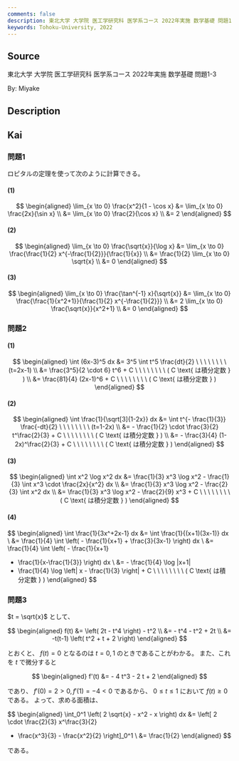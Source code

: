 ```yaml
---
comments: false
description: 東北大学 大学院 医工学研究科 医学系コース 2022年実施 数学基礎 問題1-3
keywords: Tohoku-University, 2022
---
```


## **Source**
東北大学 大学院 医工学研究科 医学系コース 2022年実施 数学基礎 問題1-3

By: Miyake

## **Description**

## **Kai**
### 問題1
ロピタルの定理を使って次のように計算できる。

#### (1)

$$
\begin{aligned}
\lim_{x \to 0} \frac{x^2}{1 - \cos x}
&= \lim_{x \to 0} \frac{2x}{\sin x}
\\
&= \lim_{x \to 0} \frac{2}{\cos x}
\\
&= 2
\end{aligned}
$$

#### (2)

$$
\begin{aligned}
\lim_{x \to 0} \frac{\sqrt{x}}{\log x}
&= \lim_{x \to 0} \frac{\frac{1}{2} x^{-\frac{1}{2}}}{\frac{1}{x}}
\\
&= \frac{1}{2} \lim_{x \to 0} \sqrt{x}
\\
&= 0
\end{aligned}
$$

#### (3)

$$
\begin{aligned}
\lim_{x \to 0} \frac{\tan^{-1} x}{\sqrt{x}}
&= \lim_{x \to 0} \frac{\frac{1}{x^2+1}}{\frac{1}{2} x^{-\frac{1}{2}}}
\\
&= 2 \lim_{x \to 0} \frac{\sqrt{x}}{x^2+1}
\\
&= 0
\end{aligned}
$$

### 問題2
#### (1)

$$
\begin{aligned}
\int (6x-3)^5 dx
&= 3^5 \int t^5 \frac{dt}{2}
\ \ \ \ \ \ \ \ (t=2x-1)
\\
&= \frac{3^5}{2 \cdot 6} t^6 + C
\ \ \ \ \ \ \ \ ( C \text{ は積分定数 } )
\\
&= \frac{81}{4} (2x-1)^6 + C
\ \ \ \ \ \ \ \ ( C \text{ は積分定数 } )
\end{aligned}
$$

#### (2)

$$
\begin{aligned}
\int \frac{1}{\sqrt[3]{1-2x}} dx
&= \int t^{- \frac{1}{3}} \frac{-dt}{2}
\ \ \ \ \ \ \ \ (t=1-2x)
\\
&= - \frac{1}{2} \cdot \frac{3}{2} t^\frac{2}{3} + C
\ \ \ \ \ \ \ \ ( C \text{ は積分定数 } )
\\
&= - \frac{3}{4} (1-2x)^\frac{2}{3} + C
\ \ \ \ \ \ \ \ ( C \text{ は積分定数 } )
\end{aligned}
$$

#### (3)

$$
\begin{aligned}
\int x^2 \log x^2 dx
&= \frac{1}{3} x^3 \log x^2 - \frac{1}{3} \int x^3 \cdot \frac{2x}{x^2} dx
\\
&= \frac{1}{3} x^3 \log x^2 - \frac{2}{3} \int x^2 dx
\\
&= \frac{1}{3} x^3 \log x^2 - \frac{2}{9} x^3 + C
\ \ \ \ \ \ \ \ ( C \text{ は積分定数 } )
\end{aligned}
$$

#### (4)

$$
\begin{aligned}
\int \frac{1}{3x^+2x-1} dx
&= \int \frac{1}{(x+1)(3x-1)} dx
\\
&= \frac{1}{4} \int \left( - \frac{1}{x+1} + \frac{3}{3x-1} \right) dx
\\
&= \frac{1}{4} \int \left( - \frac{1}{x+1}
+ \frac{1}{x-\frac{1}{3}} \right) dx
\\
&= - \frac{1}{4} \log |x+1|
+ \frac{1}{4} \log \left| x - \frac{1}{3} \right| + C
\ \ \ \ \ \ \ \ ( C \text{ は積分定数 } )
\end{aligned}
$$

### 問題3
$t = \sqrt{x}$ として、

$$
\begin{aligned}
f(t)
&= \left( 2t - t^4 \right) - t^2
\\
&= - t^4 - t^2 + 2t
\\
&= -t(t-1) \left( t^2 + t + 2 \right)
\end{aligned}
$$

とおくと、 $f(t)=0$ となるのは $t=0,1$ のときであることがわかる。
また、これを $t$ で微分すると

$$
\begin{aligned}
f'(t)
&= - 4 t^3 - 2 t + 2
\end{aligned}
$$

であり、 $f'(0)=2 \gt 0, f'(1)=-4 \lt 0$ であるから、
$0 \leq t \leq 1$ において $f(t) \geq 0$ である。
よって、求める面積は、

$$
\begin{aligned}
\int_0^1 \left( 2 \sqrt{x} - x^2 - x \right) dx
&= \left[ 2 \cdot \frac{2}{3} x^\frac{3}{2}
- \frac{x^3}{3} - \frac{x^2}{2} \right]_0^1
\\
&= \frac{1}{2}
\end{aligned}
$$

である。